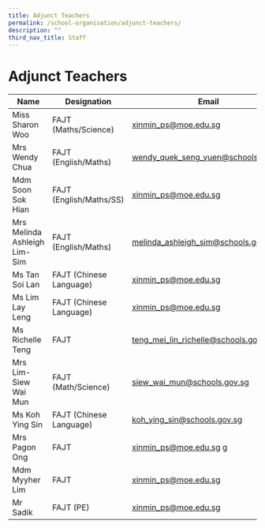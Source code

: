 ```yaml
---
title: Adjunct Teachers
permalink: /school-organisation/adjunct-teachers/
description: ""
third_nav_title: Staff
---
```

# **Adjunct Teachers**

| Name 	| Designation 	| Email 	|
|---	|---	|---	|
| Miss Sharon Woo 	| FAJT (Maths/Science) 	| [xinmin_ps@moe.edu.sg](xinmin_ps@moe.edu.sg)|
| Mrs Wendy Chua 	| FAJT (English/Maths) 	| [wendy_quek_seng_yuen@schools.gov.sg](mailto:wendy_quek_seng_yuen@schools.gov.sg) 	|
| Mdm Soon Sok Hian 	| FAJT (English/Maths/SS) 	| [xinmin_ps@moe.edu.sg](mailto:xinmin_ps@moe.edu.sg) 	|
| Mrs Melinda Ashleigh Lim-Sim 	| FAJT (English/Maths) 	| [melinda_ashleigh_sim@schools.gov.sg](mailto:melinda_ashleigh_sim@schools.gov.sg) 	|
| Ms Tan Soi Lan 	| FAJT (Chinese Language) 	| [xinmin_ps@moe.edu.sg](mailto:xinmin_ps@moe.edu.sg)	|
| Ms Lim Lay Leng 	| FAJT (Chinese Language) 	| [xinmin_ps@moe.edu.sg](mailto:xinmin_ps@moe.edu.sg) 	|
|Ms Richelle Teng| FAJT | [teng_mei_lin_richelle@schools.gov.sg](teng_mei_lin_richelle@schools.gov.sg)|
|Mrs Lim-Siew Wai Mun | FAJT (Math/Science) | [siew_wai_mun@schools.gov.sg](siew_wai_mun@schools.gov.sg)|
|Ms Koh Ying Sin| FAJT (Chinese Language) | [koh_ying_sin@schools.gov.sg](koh_ying_sin@schools.gov.sg)|
|Mrs Pagon Ong|FAJT |[xinmin_ps@moe.edu.sg](mailto:xinmin_ps@moe.edu.sg) g|
|Mdm Myyher Lim|FAJT|[xinmin_ps@moe.edu.sg](mailto:xinmin_ps@moe.edu.sg) |
|Mr Sadik|FAJT (PE)|[xinmin_ps@moe.edu.sg](mailto:xinmin_ps@moe.edu.sg) |